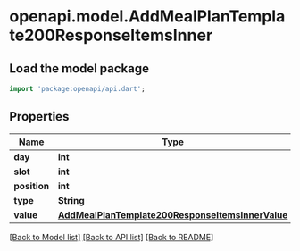 # openapi.model.AddMealPlanTemplate200ResponseItemsInner

## Load the model package
```dart
import 'package:openapi/api.dart';
```

## Properties
Name | Type | Description | Notes
------------ | ------------- | ------------- | -------------
**day** | **int** |  | 
**slot** | **int** |  | 
**position** | **int** |  | 
**type** | **String** |  | 
**value** | [**AddMealPlanTemplate200ResponseItemsInnerValue**](AddMealPlanTemplate200ResponseItemsInnerValue.md) |  | [optional] 

[[Back to Model list]](../README.md#documentation-for-models) [[Back to API list]](../README.md#documentation-for-api-endpoints) [[Back to README]](../README.md)



